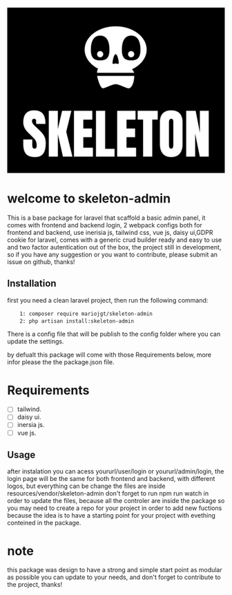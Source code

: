 ![image info](https://raw.githubusercontent.com/mariojgt/skeleton-admin/master/Publish/Art/logo.png)
# welcome to skeleton-admin
This is a base package for laravel that scaffold a basic admin panel, it comes with frontend and backend login, 2 webpack configs both for frontend and backend, use inerisia js, tailwind css, vue js, daisy ui,GDPR cookie for laravel, comes with a generic crud builder ready and easy to use and two factor autentication out of the box, the project still in development, so if you have any suggestion or you want to contribute, please submit an issue on github, thanks!

## Installation

first you need a clean laravel project, then run the following command:

```bash
    1: composer require mariojgt/skeleton-admin
    2: php artisan install:skeleton-admin
```
There is a config file that will be publish to the config folder where you can update the settings.

by defualt this package will come with those Requirements below, more infor please the the package.json file.
# Requirements
- [ ] tailwind.
- [ ] daisy ui.
- [ ] inersia js.
- [ ] vue js.

## Usage
after instalation you can acess yoururl/user/login or yoururl/admin/login, the login page will be the same for both frontend and backend, with different logos, but everything can be change the files are inside resources/vendor/skeleton-admin don't forget to run npm run watch in order to update the files, because all the controler are inside the package so you may need to create a repo for your project in order to add new fuctions because the idea is to have a starting point for your project with evething conteined in the package.

# note
this package was design to have a strong and simple start point as modular as possible you can update to your needs, and don't forget to contribute to the project, thanks!
